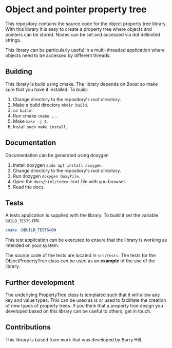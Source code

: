 # Object and pointer property tree

This repository contains the source code for the object property tree library. With this library it is easy to create a 
property tree where objects and pointers can be stored. Nodes can be set and accessed via dot delimited strings.

This library can be particularly useful in a multi-threaded application where objects need to be accessed by different 
threads.


## Building

This library is build using cmake. The library depends on Boost so make sure that you have it installed. To build:

1.  Change directory to the repository's root directory.
2.  Make a build directory `mkdir build`.
3.  `cd build`.
4.  Run cmake `cmake ..`.
5.  Make `make -j 4`.
6.  Install `sudo make install`.


## Documentation

Documentation can be generated using doxygen

1.  Install doxygen `sudo apt install doxygen`.
2.  Change directory to the repository's root directory.
3.  Run doxygen `doxygen Doxyfile`.
4.  Open the `docs/html/index.html` file with you browser.
5.  Read the docs.


## Tests

A tests application is supplied with the library. To build it set the variable `BUILD_TESTS` ON. 
```cmake
cmake -DBUILD_TESTS=ON
```
This test application can be executed to ensure that the library is working as intended on your system.

The source code of the tests are located in `src/tests`. The tests for the ObjectPropertyTree class can be used as an 
**example** of the use of the library.


## Further development

The underlying PropertyTree class is templated such that it will allow any key and value types. This can be used as is
or used to facilitate the creation of new types of property trees. If you think that a property tree design you 
developed based on this library can be useful to others, get in touch.


## Contributions

This library is based from work that was developed by Barry Hill.
